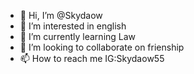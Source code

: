 - 👋 Hi, I’m @Skydaow
- 👀 I’m interested in english
- 🌱 I’m currently learning Law
- 💞️ I’m looking to collaborate on frienship
- 📫 How to reach me IG:Skydaow55

<!---
Skydaow/Skydaow is a ✨ special ✨ repository because its `README.md` (this file) appears on your GitHub profile.
You can click the Preview link to take a look at your changes.
--->
